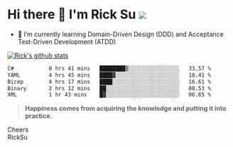 # Hi there 👋 I'm Rick Su ![](https://komarev.com/ghpvc/?username=ricksu978)
<!--
**ricksu978/ricksu978** is a ✨ _special_ ✨ repository because its `README.md` (this file) appears on your GitHub profile.

Here are some ideas to get you started:

- 🔭 I’m currently working on ...
-->
- 🌱 I’m currently learning Domain-Driven Design (DDD) and Acceptance Test-Driven Development (ATDD)
<!--
- 👯 I’m looking to collaborate on ...
- 🤔 I’m looking for help with ...
- 💬 Ask me about ...
- 📫 How to reach me: ...
- 😄 Pronouns: ...
- ⚡ Fun fact: ...
-->
[![Rick's github stats](https://github-readme-stats.vercel.app/api?username=ricksu978&theme=dark)](https://github.com/ricksu978/ricksu978)

<!--START_SECTION:waka-->

```txt
C#           8 hrs 41 mins   ████████▒░░░░░░░░░░░░░░░░   33.57 %
YAML         4 hrs 45 mins   ████▓░░░░░░░░░░░░░░░░░░░░   18.41 %
Bicep        4 hrs 17 mins   ████░░░░░░░░░░░░░░░░░░░░░   16.61 %
Binary       2 hrs 12 mins   ██░░░░░░░░░░░░░░░░░░░░░░░   08.53 %
XML          1 hr 43 mins    █▓░░░░░░░░░░░░░░░░░░░░░░░   06.65 %
```

<!--END_SECTION:waka-->

> **Happiness comes from acquiring the knowledge and putting it into practice.**

Cheers  
RickSu 
